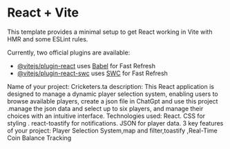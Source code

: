 # React + Vite

This template provides a minimal setup to get React working in Vite with HMR and some ESLint rules.

Currently, two official plugins are available:

- [@vitejs/plugin-react](https://github.com/vitejs/vite-plugin-react/blob/main/packages/plugin-react/README.md) uses [Babel](https://babeljs.io/) for Fast Refresh
- [@vitejs/plugin-react-swc](https://github.com/vitejs/vite-plugin-react-swc) uses [SWC](https://swc.rs/) for Fast Refresh

Name of your project: Cricketers.ta
description:
This React application is designed to manage a dynamic player selection system, enabling users to browse available players, create a json file in ChatGpt and use this project .manage  the json data and select up to six players, and manage their choices with an intuitive interface.
Technologies used:
React.
CSS for styling .
react-toastify for notifications.
JSON for player data.
3 key features of your project: Player Selection System,map and filter,toastify ,Real-Time Coin Balance Tracking